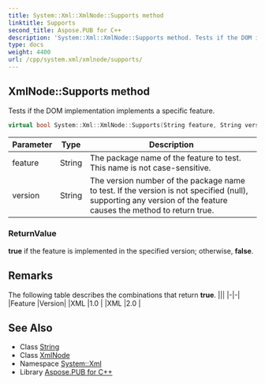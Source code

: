 ```yaml
---
title: System::Xml::XmlNode::Supports method
linktitle: Supports
second_title: Aspose.PUB for C++
description: 'System::Xml::XmlNode::Supports method. Tests if the DOM implementation implements a specific feature in C++.'
type: docs
weight: 4400
url: /cpp/system.xml/xmlnode/supports/
---
```

## XmlNode::Supports method


Tests if the DOM implementation implements a specific feature.

```cpp
virtual bool System::Xml::XmlNode::Supports(String feature, String version)
```


| Parameter | Type | Description |
| --- | --- | --- |
| feature | String | The package name of the feature to test. This name is not case-sensitive. |
| version | String | The version number of the package name to test. If the version is not specified (null), supporting any version of the feature causes the method to return true. |

### ReturnValue

**true** if the feature is implemented in the specified version; otherwise, **false**.
## Remarks



The following table describes the combinations that return **true**. |||
|-|-|
|Feature |Version|
|XML |1.0 |
|XML |2.0 |

## See Also

* Class [String](../../../system/string/)
* Class [XmlNode](../)
* Namespace [System::Xml](../../)
* Library [Aspose.PUB for C++](../../../)
